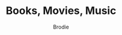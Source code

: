 ---
layout: post
title: Books, Movies, Music
author: Brodie
section: books-movies-music
categories: [books-movies-music, brodie]
audience: ''
keywords: ''
goals: ''
actions: ''
---